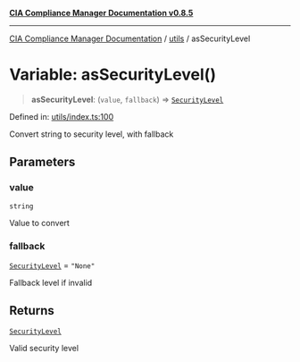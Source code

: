 [**CIA Compliance Manager Documentation v0.8.5**](../../README.md)

***

[CIA Compliance Manager Documentation](../../modules.md) / [utils](../README.md) / asSecurityLevel

# Variable: asSecurityLevel()

> **asSecurityLevel**: (`value`, `fallback`) => [`SecurityLevel`](../../index/type-aliases/SecurityLevel.md)

Defined in: [utils/index.ts:100](https://github.com/Hack23/cia-compliance-manager/blob/b7c3bc9644fb5b9d82b5b184ba290206da25104b/src/utils/index.ts#L100)

Convert string to security level, with fallback

## Parameters

### value

`string`

Value to convert

### fallback

[`SecurityLevel`](../../index/type-aliases/SecurityLevel.md) = `"None"`

Fallback level if invalid

## Returns

[`SecurityLevel`](../../index/type-aliases/SecurityLevel.md)

Valid security level
